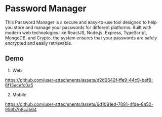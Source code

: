 # Password Manager

This Password Manager is a secure and easy-to-use tool designed to help you store and manage your passwords for different platforms. Built with modern web technologies like ReactJS, Node.js, Express, TypeScript, MongoDB, and Crypto, the system ensures that your passwords are safely encrypted and easily retrievable.

## Demo
1) Web

https://github.com/user-attachments/assets/d2d0642f-ffe9-44c9-bef8-6f13ecefc0a5

2) Mobile

https://github.com/user-attachments/assets/6d1091ed-7081-4fde-8a50-956b7b8cab64
